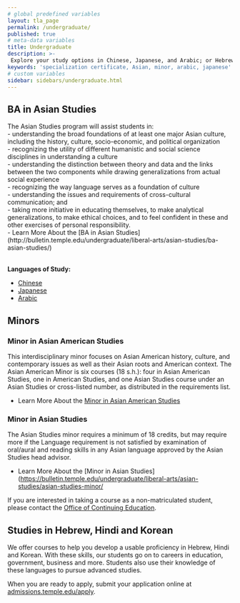 ```yaml
---
# global predefined variables
layout: tla_page
permalink: /undergraduate/
published: true
# meta-data variables
title: Undergraduate
description: >-
 Explore your study options in Chinese, Japanese, and Arabic; or Hebrew, Hindiand Korean, at Temple University’s College of Liberal Arts.
keywords: 'specialization certificate, Asian, minor, arabic, japanese'
# custom variables
sidebar: sidebars/undergraduate.html  
---
```


<div class="row">
<div class="col m12 l8">
  <h2>BA in Asian Studies</h2>
  <p>
The Asian Studies program will assist students in:<br>
- understanding the broad foundations of at least one major Asian culture, including the history, culture, socio-economic, and political organization<br>
- recognizing the utility of different humanistic and social science disciplines in understanding a culture<br>
- understanding the distinction between theory and data and the links between the two components while drawing generalizations from actual social experience<br>
- recognizing the way language serves as a foundation of culture<br>
- understanding the issues and requirements of cross-cultural communication; and<br>
- taking more initiative in educating themselves, to make analytical generalizations, to make ethical choices, and to feel confident in these and other exercises of personal responsibility.<br>
- Learn More About the [BA in Asian Studies](http://bulletin.temple.edu/undergraduate/liberal-arts/asian-studies/ba-asian-studies/)
  </p>
</div>
<div class="col m12 l4"><br>
  <div class="course-box">
    <b>Languages of Study:</b>
    <ul>
    <li><a href="http://www.cla.temple.edu/chinese/" title="Chinese">Chinese</a></li>
    <li><a href="http://www.cla.temple.edu/japanese/" title="Japanese">Japanese</a></li>
    <li><a href="http://www.cla.temple.edu/arabic/" title="Arabic">Arabic</a></li>
    </ul>
    </div>
</div>
</div>

## Minors

### Minor in Asian American Studies
This interdisciplinary minor focuses on Asian American history, culture, and contemporary issues as well as their Asian roots and American context. The Asian American Minor is six courses (18 s.h.): four in Asian American Studies, one in American Studies, and one Asian Studies course under an Asian Studies or cross-listed number, as distributed in the requirements list.

- Learn More About the [Minor in Asian American Studies](https://bulletin.temple.edu/undergraduate/liberal-arts/asian-studies/asian-american-studies-minor/)

### Minor in Asian Studies
The Asian Studies minor requires a minimum of 18 credits, but may require more if the Language requirement is not satisfied by examination of oral/aural and reading skills in any Asian language approved by the Asian Studies head advisor.

- Learn More About the [Minor in Asian Studies](https://bulletin.temple.edu/undergraduate/liberal-arts/asian-studies/asian-studies-minor/

If you are interested in taking a course as a non-matriculated student, please contact the [Office of Continuing Education](http://www.temple.edu/academics/continuing-education).

## Studies in Hebrew, Hindi and Korean
We offer courses to help you develop a usable proficiency in Hebrew, Hindi and Korean. With these skills, our students go on to careers in education, government, business and more. Students also use their knowledge of these languages to pursue advanced studies.

 When you are ready to apply, submit your application online at [admissions.temple.edu/apply](admissions.temple.edu/apply).
